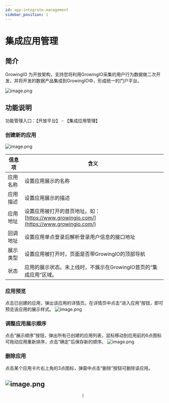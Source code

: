 ```yaml
---
id: app-integrate-management
sidebar_position: 1
---
```

# 集成应用管理

## 简介

GrowingIO 为开放架构，支持您将利用GrowingIO采集的用户行为数据做二次开发，并将开发的数据产品集成到GrowingIO中，形成统一的门户平台。

![image.png](https://cdn.nlark.com/yuque/0/2021/png/25447572/1639740959729-fd1564a7-9b06-453f-9c15-30d1e1e5210f.png#clientId=ue8847fe3-e797-4&crop=0&crop=0&crop=1&crop=1&from=paste&height=581&id=u8e378f21&margin=%5Bobject%20Object%5D&name=image.png&originHeight=1161&originWidth=2108&originalType=binary&ratio=1&rotation=0&showTitle=false&size=332243&status=done&style=none&taskId=udd8d154e-4b7c-4599-acf2-24df111de9f&title=&width=1054)
​

## 功能说明

功能管理入口：【开放平台】 - 【集成应用管理】

### 创建新的应用

![image.png](https://cdn.nlark.com/yuque/0/2021/png/25447572/1639741166920-6da1a964-2c5b-436a-93a1-28865e8e450d.png#clientId=ue8847fe3-e797-4&crop=0&crop=0&crop=1&crop=1&from=paste&height=441&id=u96568281&margin=%5Bobject%20Object%5D&name=image.png&originHeight=881&originWidth=722&originalType=binary&ratio=1&rotation=0&showTitle=false&size=53650&status=done&style=none&taskId=uf2f57ea7-0365-406c-8d80-8c0c7dc3e8e&title=&width=361)

| 信息项 | 含义 |
| --- | --- |
| 应用名称 | 设置应用展示的名称 |
| 应用描述 | 设置应用展示的描述 |
| 应用地址 | 设置应用被打开的首页地址。如：[https://www.growingio.com/](https://www.growingio.com/) |
| 回调地址 | 设置应用单点登录后解析登录用户信息的接口地址 |
| 展示类型 | 设置应用被打开时，页面是否带GrowingIO的顶部导航 |
| 状态 | 应用的展示状态。未上线时，不展示在GrowingIO首页的“集成应用”区域。 |



### 应用预览
点击已创建的应用，弹出该应用的详情页。在详情页中点击“进入应用”按钮，即可预览该应用的展示样式。
![image.png](https://cdn.nlark.com/yuque/0/2021/png/25447572/1639741555636-683e4656-3a39-41d8-abda-f0d8bf7f3299.png#clientId=ue8847fe3-e797-4&crop=0&crop=0&crop=1&crop=1&from=paste&height=382&id=ufd940cfa&margin=%5Bobject%20Object%5D&name=image.png&originHeight=764&originWidth=660&originalType=binary&ratio=1&rotation=0&showTitle=false&size=65024&status=done&style=none&taskId=u47ca4a60-91ff-4d6d-949a-12d7b2953c5&title=&width=330)
### 调整应用展示顺序
点击“展示顺序”按钮，弹出所有已创建的应用列表，鼠标移动到应用前的6点图标可拖动应用重新排序，点击“确定”后保存新的顺序。
![image.png](https://cdn.nlark.com/yuque/0/2021/png/25447572/1639742108268-3a81a376-61e3-4ed4-ae33-2a29d832d655.png#clientId=ue8847fe3-e797-4&crop=0&crop=0&crop=1&crop=1&from=paste&height=456&id=ue38b4251&margin=%5Bobject%20Object%5D&name=image.png&originHeight=912&originWidth=546&originalType=binary&ratio=1&rotation=0&showTitle=false&size=75791&status=done&style=none&taskId=ubf419008-850c-44dc-81ba-5740d24be52&title=&width=273)


### 删除应用
点击某个应用卡片右上角的3点图标，弹窗中点击“删除”按钮可删除该应用。
## ![image.png](https://cdn.nlark.com/yuque/0/2021/png/25447572/1639742238316-78597deb-bac4-4be4-9564-fbb3ebccb128.png#clientId=ue8847fe3-e797-4&crop=0&crop=0&crop=1&crop=1&from=paste&height=169&id=u84521460&margin=%5Bobject%20Object%5D&name=image.png&originHeight=338&originWidth=497&originalType=binary&ratio=1&rotation=0&showTitle=false&size=33839&status=done&style=none&taskId=u25c33901-5199-4dae-80b9-62ee799fa8c&title=&width=248.5)


                                      |

